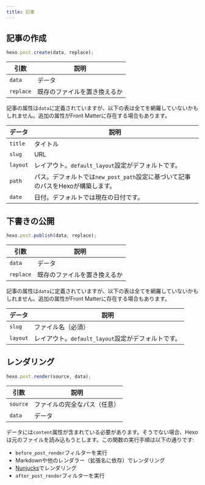 ```yaml
---
title: 記事
---
```

## 記事の作成

``` js
hexo.post.create(data, replace);
```

引数 | 説明
--- | ---
`data` | データ
`replace` | 既存のファイルを置き換えるか

記事の属性は`data`に定義されていますが、以下の表は全てを網羅していないかもしれません。追加の属性がFront Matterに存在する場合もあります。

データ | 説明
--- | ---
`title` | タイトル
`slug` | URL
`layout` | レイアウト。`default_layout`設定がデフォルトです。
`path` | パス。デフォルトでは`new_post_path`設定に基づいて記事のパスをHexoが構築します。
`date` | 日付。デフォルトでは現在の日付です。

## 下書きの公開

``` js
hexo.post.publish(data, replace);
```

引数 | 説明
--- | ---
`data` | データ
`replace` | 既存のファイルを置き換えるか

記事の属性は`data`に定義されていますが、以下の表は全てを網羅していないかもしれません。追加の属性がFront Matterに存在する場合もあります。

データ | 説明
--- | ---
`slug` | ファイル名（必須）
`layout` | レイアウト。`default_layout`設定がデフォルトです。

## レンダリング

``` js
hexo.post.render(source, data);
```

引数 | 説明
--- | ---
`source` | ファイルの完全なパス（任意）
`data` | データ

データには`content`属性が含まれている必要があります。そうでない場合、Hexoは元のファイルを読み込もうとします。この関数の実行手順は以下の通りです:

- `before_post_render`フィルターを実行
- Markdownや他のレンダラー（拡張名に依存）でレンダリング
- [Nunjucks]でレンダリング
- `after_post_render`フィルターを実行

[Nunjucks]: https://mozilla.github.io/nunjucks/

